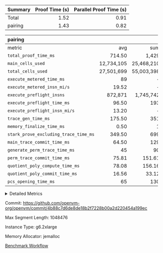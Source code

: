 | Summary | Proof Time (s) | Parallel Proof Time (s) |
|:---|---:|---:|
| Total |  1.52 |  0.91 |
| pairing |  1.43 |  0.82 |


| pairing |||||
|:---|---:|---:|---:|---:|
|metric|avg|sum|max|min|
| `total_proof_time_ms ` |  714.50 |  1,429 |  822 |  607 |
| `main_cells_used     ` |  12,734,105 |  25,468,210 |  16,059,916 |  9,408,294 |
| `total_cells_used    ` |  27,501,699 |  55,003,398 |  32,689,110 |  22,314,288 |
| `execute_metered_time_ms` |  89 | -          | -          | -          |
| `execute_metered_insn_mi/s` |  19.52 | -          |  19.52 |  19.52 |
| `execute_preflight_insns` |  872,871 |  1,745,742 |  1,157,000 |  588,742 |
| `execute_preflight_time_ms` |  96.50 |  193 |  131 |  62 |
| `execute_preflight_insn_mi/s` |  13.20 | -          |  17.29 |  9.11 |
| `trace_gen_time_ms   ` |  175.50 |  351 |  193 |  158 |
| `memory_finalize_time_ms` |  0.50 |  1 |  1 |  0 |
| `stark_prove_excluding_trace_time_ms` |  349.50 |  699 |  388 |  311 |
| `main_trace_commit_time_ms` |  64.50 |  129 |  75 |  54 |
| `generate_perm_trace_time_ms` |  45 |  90 |  49 |  41 |
| `perm_trace_commit_time_ms` |  75.81 |  151.61 |  87.97 |  63.64 |
| `quotient_poly_compute_time_ms` |  78.08 |  156.16 |  86.42 |  69.74 |
| `quotient_poly_commit_time_ms` |  16.56 |  33.12 |  18.81 |  14.32 |
| `pcs_opening_time_ms ` |  65 |  130 |  74 |  56 |



<details>
<summary>Detailed Metrics</summary>

|  | keygen_time_ms | app_prove_time_ms |
| --- | --- |
|  | 845 | 1,696 | 

| group | prove_segment_time_ms | memory_to_vec_partition_time_ms | fri.log_blowup | execute_metered_time_ms | execute_metered_insns | execute_metered_insn_mi/s | compute_user_public_values_proof_time_ms |
| --- | --- | --- | --- | --- | --- | --- | --- |
| pairing | 607 | 65 | 1 | 89 | 1,745,742 | 19.52 | 172 | 

| group | air_name | quotient_deg | interactions | constraints |
| --- | --- | --- | --- | --- |
| pairing | AccessAdapterAir<16> | 2 | 5 | 12 | 
| pairing | AccessAdapterAir<2> | 2 | 5 | 12 | 
| pairing | AccessAdapterAir<32> | 2 | 5 | 12 | 
| pairing | AccessAdapterAir<4> | 2 | 5 | 12 | 
| pairing | AccessAdapterAir<8> | 2 | 5 | 12 | 
| pairing | BitwiseOperationLookupAir<8> | 2 | 2 | 4 | 
| pairing | MemoryMerkleAir<8> | 2 | 4 | 39 | 
| pairing | PersistentBoundaryAir<8> | 2 | 3 | 7 | 
| pairing | PhantomAir | 2 | 3 | 5 | 
| pairing | Poseidon2PeripheryAir<BabyBearParameters>, 1> | 2 | 1 | 286 | 
| pairing | ProgramAir | 1 | 1 | 4 | 
| pairing | RangeTupleCheckerAir<2> | 1 | 1 | 4 | 
| pairing | Rv32HintStoreAir | 2 | 18 | 28 | 
| pairing | VariableRangeCheckerAir | 1 | 1 | 4 | 
| pairing | VmAirWrapper<Rv32BaseAluAdapterAir, BaseAluCoreAir<4, 8> | 2 | 20 | 37 | 
| pairing | VmAirWrapper<Rv32BaseAluAdapterAir, LessThanCoreAir<4, 8> | 2 | 18 | 40 | 
| pairing | VmAirWrapper<Rv32BaseAluAdapterAir, ShiftCoreAir<4, 8> | 2 | 24 | 91 | 
| pairing | VmAirWrapper<Rv32BranchAdapterAir, BranchEqualCoreAir<4> | 2 | 11 | 20 | 
| pairing | VmAirWrapper<Rv32BranchAdapterAir, BranchLessThanCoreAir<4, 8> | 2 | 13 | 35 | 
| pairing | VmAirWrapper<Rv32CondRdWriteAdapterAir, Rv32JalLuiCoreAir> | 2 | 10 | 18 | 
| pairing | VmAirWrapper<Rv32IsEqualModAdapterAir<2, 1, 32, 32>, ModularIsEqualCoreAir<32, 4, 8> | 2 | 25 | 225 | 
| pairing | VmAirWrapper<Rv32JalrAdapterAir, Rv32JalrCoreAir> | 2 | 16 | 20 | 
| pairing | VmAirWrapper<Rv32LoadStoreAdapterAir, LoadSignExtendCoreAir<4, 8> | 2 | 18 | 33 | 
| pairing | VmAirWrapper<Rv32LoadStoreAdapterAir, LoadStoreCoreAir<4> | 2 | 17 | 40 | 
| pairing | VmAirWrapper<Rv32MultAdapterAir, DivRemCoreAir<4, 8> | 2 | 25 | 84 | 
| pairing | VmAirWrapper<Rv32MultAdapterAir, MulHCoreAir<4, 8> | 2 | 24 | 31 | 
| pairing | VmAirWrapper<Rv32MultAdapterAir, MultiplicationCoreAir<4, 8> | 2 | 19 | 19 | 
| pairing | VmAirWrapper<Rv32RdWriteAdapterAir, Rv32AuipcCoreAir> | 2 | 12 | 14 | 
| pairing | VmAirWrapper<Rv32VecHeapAdapterAir<1, 2, 2, 32, 32>, FieldExpressionCoreAir> | 2 | 415 | 480 | 
| pairing | VmAirWrapper<Rv32VecHeapAdapterAir<2, 1, 1, 32, 32>, FieldExpressionCoreAir> | 2 | 158 | 190 | 
| pairing | VmAirWrapper<Rv32VecHeapAdapterAir<2, 2, 2, 32, 32>, FieldExpressionCoreAir> | 2 | 428 | 457 | 
| pairing | VmConnectorAir | 2 | 5 | 11 | 

| group | air_name | segment | rows | prep_cols | perm_cols | main_cols | cells |
| --- | --- | --- | --- | --- | --- | --- | --- |
| pairing | AccessAdapterAir<16> | 0 | 131,072 |  | 16 | 25 | 5,373,952 | 
| pairing | AccessAdapterAir<16> | 1 | 131,072 |  | 16 | 25 | 5,373,952 | 
| pairing | AccessAdapterAir<32> | 0 | 65,536 |  | 16 | 41 | 3,735,552 | 
| pairing | AccessAdapterAir<32> | 1 | 65,536 |  | 16 | 41 | 3,735,552 | 
| pairing | AccessAdapterAir<8> | 0 | 524,288 |  | 16 | 17 | 17,301,504 | 
| pairing | AccessAdapterAir<8> | 1 | 262,144 |  | 16 | 17 | 8,650,752 | 
| pairing | BitwiseOperationLookupAir<8> | 0 | 65,536 | 3 | 8 | 2 | 655,360 | 
| pairing | BitwiseOperationLookupAir<8> | 1 | 65,536 | 3 | 8 | 2 | 655,360 | 
| pairing | MemoryMerkleAir<8> | 0 | 16,384 |  | 16 | 32 | 786,432 | 
| pairing | MemoryMerkleAir<8> | 1 | 16,384 |  | 16 | 32 | 786,432 | 
| pairing | PersistentBoundaryAir<8> | 0 | 16,384 |  | 12 | 20 | 524,288 | 
| pairing | PersistentBoundaryAir<8> | 1 | 16,384 |  | 12 | 20 | 524,288 | 
| pairing | PhantomAir | 0 | 1 |  | 12 | 6 | 18 | 
| pairing | Poseidon2PeripheryAir<BabyBearParameters>, 1> | 0 | 16,384 |  | 8 | 300 | 5,046,272 | 
| pairing | Poseidon2PeripheryAir<BabyBearParameters>, 1> | 1 | 8,192 |  | 8 | 300 | 2,523,136 | 
| pairing | ProgramAir | 0 | 32,768 |  | 8 | 10 | 589,824 | 
| pairing | ProgramAir | 1 | 32,768 |  | 8 | 10 | 589,824 | 
| pairing | RangeTupleCheckerAir<2> | 0 | 524,288 | 2 | 8 | 1 | 4,718,592 | 
| pairing | RangeTupleCheckerAir<2> | 1 | 524,288 | 2 | 8 | 1 | 4,718,592 | 
| pairing | Rv32HintStoreAir | 0 | 256 |  | 44 | 32 | 19,456 | 
| pairing | VariableRangeCheckerAir | 0 | 262,144 | 2 | 8 | 1 | 2,359,296 | 
| pairing | VariableRangeCheckerAir | 1 | 262,144 | 2 | 8 | 1 | 2,359,296 | 
| pairing | VmAirWrapper<Rv32BaseAluAdapterAir, BaseAluCoreAir<4, 8> | 0 | 524,288 |  | 52 | 36 | 46,137,344 | 
| pairing | VmAirWrapper<Rv32BaseAluAdapterAir, BaseAluCoreAir<4, 8> | 1 | 262,144 |  | 52 | 36 | 23,068,672 | 
| pairing | VmAirWrapper<Rv32BaseAluAdapterAir, LessThanCoreAir<4, 8> | 0 | 32,768 |  | 40 | 37 | 2,523,136 | 
| pairing | VmAirWrapper<Rv32BaseAluAdapterAir, LessThanCoreAir<4, 8> | 1 | 16,384 |  | 40 | 37 | 1,261,568 | 
| pairing | VmAirWrapper<Rv32BaseAluAdapterAir, ShiftCoreAir<4, 8> | 0 | 2,048 |  | 52 | 53 | 215,040 | 
| pairing | VmAirWrapper<Rv32BaseAluAdapterAir, ShiftCoreAir<4, 8> | 1 | 512 |  | 52 | 53 | 53,760 | 
| pairing | VmAirWrapper<Rv32BranchAdapterAir, BranchEqualCoreAir<4> | 0 | 131,072 |  | 28 | 26 | 7,077,888 | 
| pairing | VmAirWrapper<Rv32BranchAdapterAir, BranchEqualCoreAir<4> | 1 | 65,536 |  | 28 | 26 | 3,538,944 | 
| pairing | VmAirWrapper<Rv32BranchAdapterAir, BranchLessThanCoreAir<4, 8> | 0 | 131,072 |  | 32 | 32 | 8,388,608 | 
| pairing | VmAirWrapper<Rv32BranchAdapterAir, BranchLessThanCoreAir<4, 8> | 1 | 65,536 |  | 32 | 32 | 4,194,304 | 
| pairing | VmAirWrapper<Rv32CondRdWriteAdapterAir, Rv32JalLuiCoreAir> | 0 | 4,096 |  | 28 | 18 | 188,416 | 
| pairing | VmAirWrapper<Rv32CondRdWriteAdapterAir, Rv32JalLuiCoreAir> | 1 | 2,048 |  | 28 | 18 | 94,208 | 
| pairing | VmAirWrapper<Rv32IsEqualModAdapterAir<2, 1, 32, 32>, ModularIsEqualCoreAir<32, 4, 8> | 0 | 8 |  | 56 | 166 | 1,776 | 
| pairing | VmAirWrapper<Rv32IsEqualModAdapterAir<2, 1, 32, 32>, ModularIsEqualCoreAir<32, 4, 8> | 1 | 16 |  | 56 | 166 | 3,552 | 
| pairing | VmAirWrapper<Rv32JalrAdapterAir, Rv32JalrCoreAir> | 0 | 32,768 |  | 36 | 28 | 2,097,152 | 
| pairing | VmAirWrapper<Rv32JalrAdapterAir, Rv32JalrCoreAir> | 1 | 16,384 |  | 36 | 28 | 1,048,576 | 
| pairing | VmAirWrapper<Rv32LoadStoreAdapterAir, LoadStoreCoreAir<4> | 0 | 524,288 |  | 52 | 41 | 48,758,784 | 
| pairing | VmAirWrapper<Rv32LoadStoreAdapterAir, LoadStoreCoreAir<4> | 1 | 524,288 |  | 52 | 41 | 48,758,784 | 
| pairing | VmAirWrapper<Rv32MultAdapterAir, MulHCoreAir<4, 8> | 0 | 128 |  | 72 | 39 | 14,208 | 
| pairing | VmAirWrapper<Rv32MultAdapterAir, MulHCoreAir<4, 8> | 1 | 64 |  | 72 | 39 | 7,104 | 
| pairing | VmAirWrapper<Rv32MultAdapterAir, MultiplicationCoreAir<4, 8> | 0 | 512 |  | 52 | 31 | 42,496 | 
| pairing | VmAirWrapper<Rv32MultAdapterAir, MultiplicationCoreAir<4, 8> | 1 | 256 |  | 52 | 31 | 21,248 | 
| pairing | VmAirWrapper<Rv32RdWriteAdapterAir, Rv32AuipcCoreAir> | 0 | 16,384 |  | 28 | 20 | 786,432 | 
| pairing | VmAirWrapper<Rv32RdWriteAdapterAir, Rv32AuipcCoreAir> | 1 | 8,192 |  | 28 | 20 | 393,216 | 
| pairing | VmAirWrapper<Rv32VecHeapAdapterAir<2, 1, 1, 32, 32>, FieldExpressionCoreAir> | 0 | 512 |  | 320 | 263 | 298,496 | 
| pairing | VmAirWrapper<Rv32VecHeapAdapterAir<2, 1, 1, 32, 32>, FieldExpressionCoreAir> | 1 | 256 |  | 320 | 263 | 149,248 | 
| pairing | VmAirWrapper<Rv32VecHeapAdapterAir<2, 2, 2, 32, 32>, FieldExpressionCoreAir> | 0 | 8,192 |  | 604 | 497 | 9,019,392 | 
| pairing | VmAirWrapper<Rv32VecHeapAdapterAir<2, 2, 2, 32, 32>, FieldExpressionCoreAir> | 1 | 4,096 |  | 604 | 497 | 4,509,696 | 
| pairing | VmConnectorAir | 0 | 2 | 1 | 16 | 5 | 42 | 
| pairing | VmConnectorAir | 1 | 2 | 1 | 16 | 5 | 42 | 

| group | segment | trace_gen_time_ms | total_proof_time_ms | total_cells_used | total_cells | system_trace_gen_time_ms | stark_prove_excluding_trace_time_ms | single_trace_gen_time_ms | quotient_poly_compute_time_ms | quotient_poly_commit_time_ms | query phase_time_ms | perm_trace_commit_time_ms | pcs_opening_time_ms | partially_prove_time_ms | open_time_ms | memory_finalize_time_ms | main_trace_commit_time_ms | main_cells_used | generate_perm_trace_time_ms | execute_preflight_time_ms | execute_preflight_insns | execute_preflight_insn_mi/s | evaluate matrix_time_ms | eval_and_commit_quotient_time_ms | build fri inputs_time_ms | OpeningProverGpu::open_time_ms |
| --- | --- | --- | --- | --- | --- | --- | --- | --- | --- | --- | --- | --- | --- | --- | --- | --- | --- | --- | --- | --- | --- | --- | --- | --- | --- | --- |
| pairing | 0 | 158 | 822 | 32,689,110 | 172,558,444 | 158 | 388 | 0 | 86.42 | 18.81 | 6 | 87.97 | 74 | 133 | 73 | 1 | 75 | 16,059,916 | 41 | 131 | 1,157,000 | 9.11 | 26 | 106 | 1 | 73 | 
| pairing | 1 | 193 | 607 | 22,314,288 | 119,958,502 | 193 | 311 | 1 | 69.74 | 14.32 | 6 | 63.64 | 56 | 115 | 56 | 0 | 54 | 9,408,294 | 49 | 62 | 588,742 | 17.29 | 20 | 84 | 1 | 56 | 

| group | segment | trace_height_constraint | weighted_sum | threshold |
| --- | --- | --- | --- | --- |
| pairing | 0 | 0 | 2,833,302 | 2,013,265,921 | 
| pairing | 0 | 1 | 10,207,312 | 2,013,265,921 | 
| pairing | 0 | 2 | 1,416,651 | 2,013,265,921 | 
| pairing | 0 | 3 | 13,908,628 | 2,013,265,921 | 
| pairing | 0 | 4 | 65,536 | 2,013,265,921 | 
| pairing | 0 | 5 | 32,768 | 2,013,265,921 | 
| pairing | 0 | 6 | 3,151,888 | 2,013,265,921 | 
| pairing | 0 | 7 | 3,072 | 2,013,265,921 | 
| pairing | 0 | 8 | 32,585,813 | 2,013,265,921 | 
| pairing | 1 | 0 | 1,939,628 | 2,013,265,921 | 
| pairing | 1 | 1 | 6,975,568 | 2,013,265,921 | 
| pairing | 1 | 2 | 969,814 | 2,013,265,921 | 
| pairing | 1 | 3 | 9,239,640 | 2,013,265,921 | 
| pairing | 1 | 4 | 65,536 | 2,013,265,921 | 
| pairing | 1 | 5 | 32,768 | 2,013,265,921 | 
| pairing | 1 | 6 | 1,573,480 | 2,013,265,921 | 
| pairing | 1 | 7 | 1,536 | 2,013,265,921 | 
| pairing | 1 | 8 | 21,756,434 | 2,013,265,921 | 

</details>


Commit: https://github.com/openvm-org/openvm/commit/4b88c7d6de8de18b2f7228b00a2d220454a199ec

Max Segment Length: 1048476

Instance Type: g6.2xlarge

Memory Allocator: jemalloc

[Benchmark Workflow](https://github.com/openvm-org/openvm/actions/runs/18894246232)
